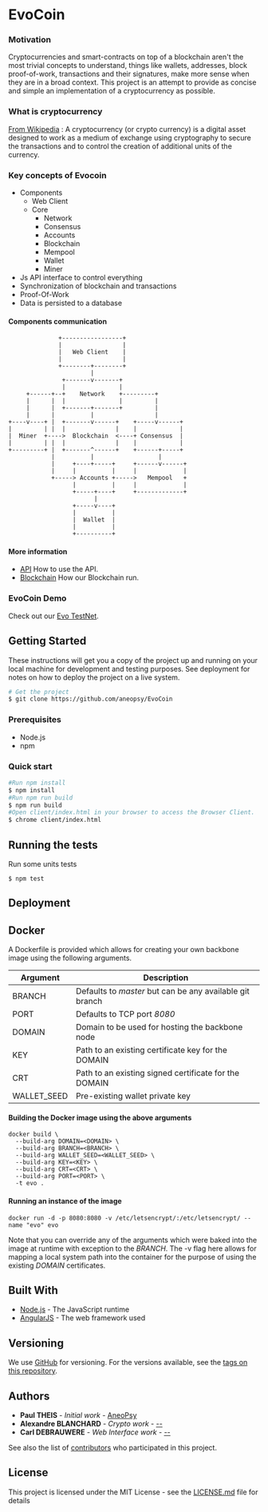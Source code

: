 # EvoCoin

### Motivation
Cryptocurrencies and smart-contracts on top of a blockchain aren't the most trivial concepts to understand, things like wallets, addresses, block proof-of-work, transactions and their signatures, make more sense when they are in a broad context. This project is an attempt to provide as concise and simple an implementation of a cryptocurrency as possible.

### What is cryptocurrency
[From Wikipedia](https://en.wikipedia.org/wiki/Cryptocurrency) : A cryptocurrency (or crypto currency) is a digital asset designed to work as a medium of exchange using cryptography to secure the transactions and to control the creation of additional units of the currency.

### Key concepts of Evocoin
* Components
    * Web Client
    * Core
      * Network
      * Consensus
      * Accounts
      * Blockchain
      * Mempool
      * Wallet
      * Miner
* Js API interface to control everything
* Synchronization of blockchain and transactions
* Proof-Of-Work
* Data is persisted to a database

#### Components communication

```
              +-----------------+
              |                 |
              |   Web Client    |
              |                 |
              +--------+--------+
                       |
               +-------v-------+
               |               |
     +------+--+    Network    +---------+
     |      |  |               |         |
     |      |  +-------+-------+         |
     |      |          |                 |
+----v----+ |  +-------v------+    +-----v------+
|         | |  |              |    |            |
|  Miner  +---->  Blockchain  <----+ Consensus  |
|         | |  |              |    |            |
+---------+ |  +-------^------+    +------+-----+
            |          |                  |
            |     +----+-----+     +------v------+
            |     |          |     |             |
            +-----> Accounts +----->   Mempool   +
                  |          |     |             |
                  +-----+----+     +-------------+
                        |
                  +-----v----+
                  |          |
                  |  Wallet  |
                  |          |
                  +----------+
```
#### More information
* [API](API.md) How to use the API.
* [Blockchain](BLOCKCHAIN.md) How our Blockchain run.

### EvoCoin Demo

Check out our [Evo TestNet](http://aneopsy.xyz/client/index.html).

## Getting Started

These instructions will get you a copy of the project up and running on your local machine for development and testing purposes. See deployment for notes on how to deploy the project on a live system.

``` sh
# Get the project
$ git clone https://github.com/aneopsy/EvoCoin
```
### Prerequisites

* Node.js
* npm

### Quick start

```sh
#Run npm install
$ npm install
#Run npm run build
$ npm run build
#Open client/index.html in your browser to access the Browser Client.
$ chrome client/index.html
```

## Running the tests

Run some units tests
```
$ npm test
```
## Deployment
## Docker


A Dockerfile is provided which allows for creating your own backbone image using the following arguments.

| Argument  | Description |
| ------------- | ------------- |
| BRANCH  | Defaults to *master* but can be any available git branch  |
| PORT  | Defaults to TCP port *8080* |
| DOMAIN  | Domain to be used for hosting the backbone node  |
| KEY  | Path to an existing certificate key for the DOMAIN  |
| CRT  | Path to an existing signed certificate for the DOMAIN  |
| WALLET_SEED  | Pre-existing wallet private key  |

#### Building the Docker image using the above arguments
```
docker build \
  --build-arg DOMAIN=<DOMAIN> \
  --build-arg BRANCH=<BRANCH> \
  --build-arg WALLET_SEED=<WALLET_SEED> \
  --build-arg KEY=<KEY> \
  --build-arg CRT=<CRT> \
  --build-arg PORT=<PORT> \
  -t evo .
```

#### Running an instance of the image

`docker run -d -p 8080:8080 -v /etc/letsencrypt/:/etc/letsencrypt/ --name "evo" evo`

Note that you can override any of the arguments which were baked into the image at runtime with exception to the *BRANCH*. The -v flag here allows for mapping a local system path into the container for the purpose of using the existing *DOMAIN* certificates.

## Built With

* [Node.js](https://nodejs.org) - The JavaScript runtime
* [AngularJS](https://angularjs.org/) - The web framework used

## Versioning

We use [GitHub](http://https://github.com) for versioning. For the versions available, see the [tags on this repository](https://github.com/aneopsy/EvoCoin).

## Authors

* **Paul THEIS** - *Initial work* - [AneoPsy](https://github.com/aneopsy)
* **Alexandre BLANCHARD** - *Crypto work* - [--](https://github.com/aneopsy)
* **Carl DEBRAUWERE** - *Web Interface work* - [--](https://github.com/aneopsy)

See also the list of [contributors](https://github.com/aneopsy/EvoCoin/contributors) who participated in this project.

## License

This project is licensed under the MIT License - see the [LICENSE.md](LICENSE.md) file for details

